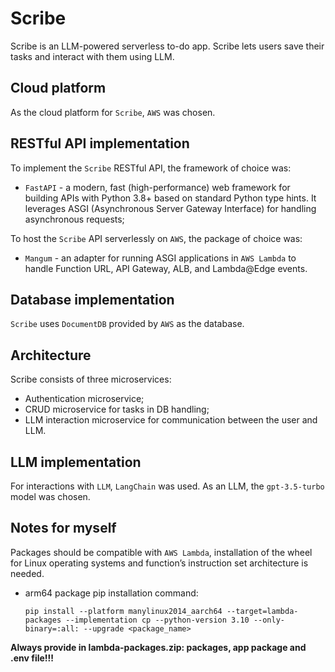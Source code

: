 # Scribe

Scribe is an LLM-powered serverless to-do app. Scribe lets users save their tasks and interact with them using LLM.

## Cloud platform

As the cloud platform for `Scribe`, `AWS` was chosen.

## RESTful API implementation

To implement the `Scribe` RESTful API, the framework of choice was:

* `FastAPI` - a modern, fast (high-performance) web framework for building APIs with Python 3.8+ based on standard Python type hints. It leverages ASGI (Asynchronous Server Gateway Interface) for handling asynchronous requests;

To host the `Scribe` API serverlessly on `AWS`, the package of choice was:

* `Mangum` - an adapter for running ASGI applications in `AWS Lambda` to handle Function URL, API Gateway, ALB, and Lambda@Edge events.

## Database implementation

`Scribe` uses `DocumentDB` provided by `AWS` as the database.

## Architecture

Scribe consists of three microservices:

* Authentication microservice;
* CRUD microservice for tasks in DB handling;
* LLM interaction microservice for communication between the user and LLM.

## LLM implementation

For interactions with `LLM`, `LangChain` was used. As an LLM, the `gpt-3.5-turbo` model was chosen.

## Notes for myself

Packages should be compatible with `AWS Lambda`, installation of the wheel for Linux operating systems and function’s 
instruction set architecture is needed. 

* arm64 package pip installation command: 
    ```
    pip install --platform manylinux2014_aarch64 --target=lambda-packages --implementation cp --python-version 3.10 --only-binary=:all: --upgrade <package_name>
    ```

**Always provide in lambda-packages.zip: packages, app package and .env file!!!**